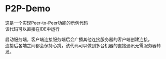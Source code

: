 # P2P-Demo
这是一个实现Peer-to-Peer功能的示例代码<br/>
该代码可以直接在IDE中运行<br/>

启动服务端，客户端连接服务端后会广播其他连接服务器的客户端创建连接。<br/>
连接后各端之间都会保持心跳，该代码可以做到多台机器的直接通讯无需服务器转发。<br/>


